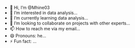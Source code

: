- 👋 Hi, I’m @Mhine03
- 👀 I’m interested in data analysis...
- 🌱 I’m currently learning data analysis...
- 💞️ I’m looking to collaborate on projects with other experts...
- 📫 How to reach me via my email...
- 😄 Pronouns: he...
- ⚡ Fun fact: ...

<!---
Mhine03/Mhine03 is a ✨ special ✨ repository because its `README.md` (this file) appears on your GitHub profile.
You can click the Preview link to take a look at your changes.
--->
